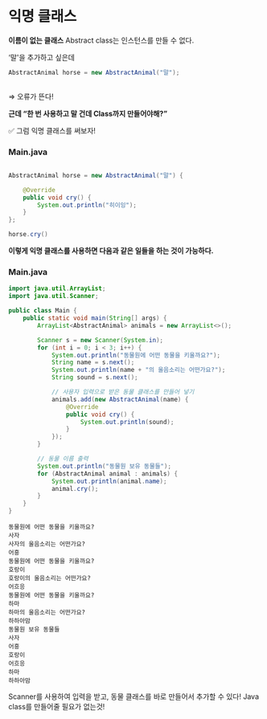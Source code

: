# 익명 클래스

**이름이 없는 클래스**
Abstract class는 인스턴스를 만들 수 없다.

‘말'을 추가하고 싶은데

```java
AbstractAnimal horse = new AbstractAnimal("말");
		
```

⇒ 오류가 뜬다!

**근데 “한 번 사용하고 말 건데 Class까지 만들어야해?”**

<aside>
✅ 그럼 익명 클래스를 써보자!

</aside>

### Main.java

```java

AbstractAnimal horse = new AbstractAnimal("말") {

    @Override
    public void cry() {
        System.out.println("히이잉");
    }
};

horse.cry()
```

**이렇게 익명 클래스를 사용하면
다음과 같은 일들을 하는 것이 가능하다.**

### Main.java

```java
import java.util.ArrayList;
import java.util.Scanner;

public class Main {
    public static void main(String[] args) {
        ArrayList<AbstractAnimal> animals = new ArrayList<>();

        Scanner s = new Scanner(System.in);
        for (int i = 0; i < 3; i++) {
            System.out.println("동물원에 어떤 동물을 키울까요?");
            String name = s.next();
            System.out.println(name + "의 울음소리는 어떤가요?");
            String sound = s.next();

            // 사용자 입력으로 받은 동물 클래스를 만들어 넣기
            animals.add(new AbstractAnimal(name) {
                @Override
                public void cry() {
                    System.out.println(sound);
                }
            });
        }

        // 동물 이름 출력
        System.out.println("동물원 보유 동물들");
        for (AbstractAnimal animal : animals) {
            System.out.println(animal.name);
            animal.cry();
        }
    }
}
```

```
동물원에 어떤 동물을 키울까요?
사자
사자의 울음소리는 어떤가요?
어흥
동물원에 어떤 동물을 키울까요?
호랑이
호랑이의 울음소리는 어떤가요?
어흐응
동물원에 어떤 동물을 키울까요?
하마
하마의 울음소리는 어떤가요?
하하아맘
동물원 보유 동물들
사자
어흥
호랑이
어흐응
하마
하하아맘
```

Scanner를 사용하여 입력을 받고, 동물 클래스를 바로 만들어서 추가할 수 있다!
Java class를 만들어줄 필요가 없는것!